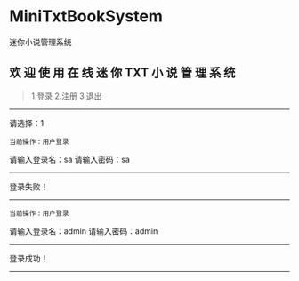 # MiniTxtBookSystem
迷你小说管理系统

欢 迎 使 用 在 线 迷 你 TXT 小 说 管 理 系 统
-----------------------------------------------
> 1.登录
> 2.注册
> 3.退出
-----------------------------------------------
请选择：1
~~~~~~~~~~~~~~~~~~~~~~~~~~~~~~~~~~~~~~~~~~~~~~~
当前操作：用户登录
~~~~~~~~~~~~~~~~~~~~~~~~~~~~~~~~~~~~~~~~~~~~~~~
请输入登录名：sa
请输入密码：sa
***********************************************
登录失败！
***********************************************
~~~~~~~~~~~~~~~~~~~~~~~~~~~~~~~~~~~~~~~~~~~~~~~
当前操作：用户登录
~~~~~~~~~~~~~~~~~~~~~~~~~~~~~~~~~~~~~~~~~~~~~~~
请输入登录名：admin
请输入密码：admin
***********************************************
登录成功！
***********************************************
